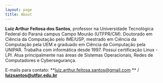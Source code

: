 ```yaml
---
layout: page
title: About
---
```


**Luiz Arthur Feitosa dos Santos**, professor na Universidade Tecnológica Federal do Paraná campus Campo Mourão (UTFPR/CM). Doutorado em Ciência da Computação pelo IME/USP, mestrado em Ciência da Computação pela UEM e graduado em Ciência da Computação pela UNIPAR. Trabalha com informática desde 1997. Possui certificação Linux - LPI. Atua principalmente nas áreas de Sistemas Operacionais, Redes de Computadores e Cybersegurança.

E-mails para contato:  **<luiz.arthur.feitosa.santos@gmail.com> ** / **<luizsantos@utfpr.edu.br>**  